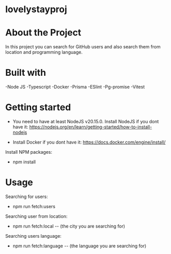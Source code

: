 # lovelystayproj

# About the Project

In this project you can search for GitHub users and also search them from location and programming language.

# Built with

-Node JS
-Typescript
-Docker
-Prisma
-ESlint
-Pg-promise
-Vitest

# Getting started

- You need to have at least NodeJS v20.15.0.
Install NodeJS if you dont have it: https://nodejs.org/en/learn/getting-started/how-to-install-nodejs

- Install Docker if you dont have it: https://docs.docker.com/engine/install/

Install NPM packages:

- npm install

# Usage

Searching for users:

- npm run fetch:users

Searching user from location:

- npm run fetch:local -- (the city you are searching for)

Searching users language:

- npm run fetch:language -- (the language you are searching for)

